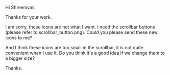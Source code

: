 Hi Shreenivas,

Thanks for your work.

I am sorry, these icons are not what I want. I need the scrollbar buttons (please refer to scrollbar_button.png). Could you please send these new icons to me?

And I think these icons are too small in the scrollbar, it is not quite convenient when I use it. Do you think it's a good idea if we change them to a bigger size?

Thanks.
